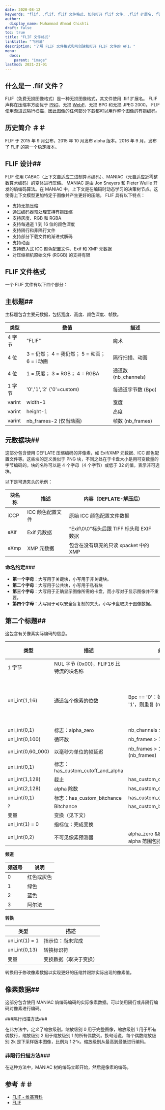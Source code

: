 ```yaml
---
date: 2020-08-12
keywords: "flif, .flif, flif 文件格式, 如何打开 flif 文件, .flif 扩展名, flif 扩展名"
author:
  display_name: Muhammad Ahmad Chishti
draft: false
toc: true
title: "FLIF 文件格式"
linktitle: "飞利浦"
description: "了解 FLIF 文件格式和可创建和打开 FLIF 文件的 API。"
menu:
  docs:
    parent: "image"
lastmod: 2021-21-01
---
```


## 什么是一 .flif 文件？ ##

FLIF（免费无损图像格式）是一种无损图像格式，其文件使用 .flif 扩展名。 FLIF 声称在压缩率方面优于 [PNG](/zh/image/png/)、无损 [WebP](/zh/image/webp/)、无损 BPG 和无损 JPEG 2000。 FLIF 使用渐进式隔行扫描，因此图像的任何部分下载都可以用作整个图像的有损编码。

## 历史简介 ＃＃

FLIF 于 2015 年 9 月公布，2015 年 10 月发布 alpha 版本。2016 年 9 月，发布了 FLIF 的第一个稳定版本。

## FLIF 设计##

FLIF 使用 CABAC（上下文自适应二进制算术编码）、MANIAC（元自适应近零整数算术编码）的变体进行压缩。 MANIAC 是由 Jon Sneyers 和 Pieter Wuille 开发的熵编码算法。在 MANIAC 中，上下文是在编码时动态学习的决策树节点。这使得上下文模型更加特定于图像并产生更好的压缩。 FLIF 具有以下特点：

- 支持无损压缩
- 通过编码器预处理支持有损压缩
- 支持灰度、RGB 和 RGBA
- 支持每通道 1 到 16 位的颜色深度
- 支持隔行和非隔行文件
- 支持部分下载文件的渐进式解码
- 支持动画
- 支持嵌入式 ICC 颜色配置文件、Exif 和 XMP 元数据
- 对压缩相机原始文件 (RGGB) 的支持有限

## FLIF 文件格式 ##

一个 FLIF 文件有以下四个部分：

## 主标题##

主标题包含主要元数据，包括宽度、高度、颜色深度、帧数。

|类型|数值|描述|
|---|---|---|
|4 字节|"FLIF"|魔术|
|4 位|3 = 仍然； 4 = 我仍然； 5 = 动画； 6 = i 动画|隔行扫描、动画|
|4 位|1 = 灰度； 3 = RGB； 4 = RGBA|通道数 (nb_channels)|
|1 字节|'0','1','2' ('0'=custom)|每通道字节数 (Bpc)|
|varint|width-1|宽度|
|varint|height-1|高度|
|varint|nb_frames-2 (仅当动画)|帧数 (nb_frames)|

## 元数据块##

这部分包含使用 DEFLATE 压缩编码的非像素，如 Exif/XMP 元数据、ICC 颜色配置文件等。这些块的定义类似于 PNG 块，不同之处在于卡盘大小是用可变数量的字节编码的。块的名称可以是 4 个字母（4 个字节）或低于 32 的值，表示非可选块。

以下是可选夹头的示例：

|块名称|描述|内容（DEFLATE-解压后）|
|---|---|---|
|iCCP|ICC 颜色配置文件|原始 ICC 颜色配置文件数据|
|eXif|Exif 元数据|“Exif\0\0"标头后跟 TIFF 标头和 EXIF 数据|
|eXmp|XMP 元数据|包含在没有填充的只读 xpacket 中的 XMP|

### 命名约定###

- **第一个字母**：大写用于关键块，小写用于非关键块。
- **第二个字母**：大写用于公共块，小写用于私有块
- **第三个字母**：大写用于正确显示图像所需的卡盘，而小写对于显示图像并不重要。
- **第四个字母**：大写用于可以安全盲复制的夹头。小写卡盘取决于图像数据。

## 第二个标题##

这包含有关像素实际编码的信息。

|类型|描述|条件|默认值|
|---|---|---|---|
|1 字节|NUL 字节 (0x00)，FLIF16 比特流的块名称||
|uni_int(1,16)|通道每个像素的位数|Bpc == '0'：如果 Bpc == '1'，则重复 (nb_channels)|8，如果 Bpc == '2'，则为 16|
|uni_int(0,1)|标志：alpha_zero|nb_channels > 3|0|
|uni_int(0,100)|循环数|nb_frames > 1||
|uni_int(0,60_000)|以毫秒为单位的帧延迟|nb_frames > 1: 重复(nb_frames)|
|uni_int(0,1)|标志：has_custom_cutoff_and_alpha|||
|uni_int(1,128)|截止|has_custom_cutoff_and_alpha|2|
|uni_int(2,128)|alpha 除数|has_custom_cutoff_and_alpha|19|
|uni_int(0,1)|标志：has_custom_bitchance|has_custom_cutoff_and_alpha|0|
|?|Bitchance|has_custom_bitchance||
|变量|变换（见下文）|||
|uni_int(1) = 0|指标位：完成变换|||
|uni_int(0,2)|不可见像素预测器|alpha_zero && 隔行扫描 && alpha 范围包括零||

**频道**

|频道号|说明|
|---|----|
|0|红色或灰色|
|1|绿色|
|2|蓝色|
|3|阿尔法|

**转换**

|类型|描述|
|---|---|
|uni_int(1) = 1|指示位：尚未完成|
|uni_int(0,13)|转换标识符|
|变量|变换数据（取决于变换）|

转换用于修改像素数据以实现更好的压缩并跟踪实际出现的像素值。

## 像素数据##

这部分包含使用 MANIAC 熵编码编码的实际像素数据。可以使用隔行或非隔行编码对像素进行编码。

###隔行扫描方法###

在此方法中，定义了缩放级别。缩放级别 0 用于完整图像，缩放级别 1 用于所有偶数行，缩放级别 2 用于缩放级别 1 的所有偶数列。换句话说，每个偶数缩放级别 2k 是下采样版本图像，比例为 1:2^k。缩放级别从最高到最低进行编码。

### 非隔行扫描方法###

在这种方法中，MANIAC 树的编码立即开始，然后是像素的编码。

## 参考 ＃＃

- [FLIF - 维基百科](https://en.wikipedia.org/wiki/Free_Lossless_Image_Format)
- [FLIF](http://flif.info/)

